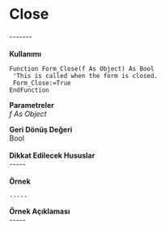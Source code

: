 # Close

\-------\
\
**Kullanımı**

```
Function Form_Close(f As Object) As Bool
 'This is called when the form is closed.
 Form_Close:=True
EndFunction

```

**Parametreler**\
_f As Object_

**Geri Dönüş Değeri**\
Bool\
\
**Dikkat Edilecek Hususlar**\
\-----\
\
**Örnek**

```
-----
```

**Örnek Açıklaması**\
\-----
